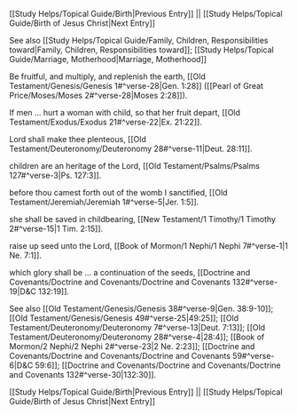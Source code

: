 [[Study Helps/Topical Guide/Birth|Previous Entry]]  ||  [[Study Helps/Topical Guide/Birth of Jesus Christ|Next Entry]]

 See also [[Study Helps/Topical Guide/Family, Children, Responsibilities toward|Family, Children, Responsibilities toward]]; [[Study Helps/Topical Guide/Marriage, Motherhood|Marriage, Motherhood]]

 Be fruitful, and multiply, and replenish the earth, [[Old Testament/Genesis/Genesis 1#^verse-28|Gen. 1:28]] ([[Pearl of Great Price/Moses/Moses 2#^verse-28|Moses 2:28]]).

 If men ... hurt a woman with child, so that her fruit depart, [[Old Testament/Exodus/Exodus 21#^verse-22|Ex. 21:22]].

 Lord shall make thee plenteous, [[Old Testament/Deuteronomy/Deuteronomy 28#^verse-11|Deut. 28:11]].

 children are an heritage of the Lord, [[Old Testament/Psalms/Psalms 127#^verse-3|Ps. 127:3]].

 before thou camest forth out of the womb I sanctified, [[Old Testament/Jeremiah/Jeremiah 1#^verse-5|Jer. 1:5]].

 she shall be saved in childbearing, [[New Testament/1 Timothy/1 Timothy 2#^verse-15|1 Tim. 2:15]].

 raise up seed unto the Lord, [[Book of Mormon/1 Nephi/1 Nephi 7#^verse-1|1 Ne. 7:1]].

 which glory shall be ... a continuation of the seeds, [[Doctrine and Covenants/Doctrine and Covenants/Doctrine and Covenants 132#^verse-19|D&C 132:19]].

 See also [[Old Testament/Genesis/Genesis 38#^verse-9|Gen. 38:9-10]]; [[Old Testament/Genesis/Genesis 49#^verse-25|49:25]]; [[Old Testament/Deuteronomy/Deuteronomy 7#^verse-13|Deut. 7:13]]; [[Old Testament/Deuteronomy/Deuteronomy 28#^verse-4|28:4]]; [[Book of Mormon/2 Nephi/2 Nephi 2#^verse-23|2 Ne. 2:23]]; [[Doctrine and Covenants/Doctrine and Covenants/Doctrine and Covenants 59#^verse-6|D&C 59:6]]; [[Doctrine and Covenants/Doctrine and Covenants/Doctrine and Covenants 132#^verse-30|132:30]].

[[Study Helps/Topical Guide/Birth|Previous Entry]]  ||  [[Study Helps/Topical Guide/Birth of Jesus Christ|Next Entry]]